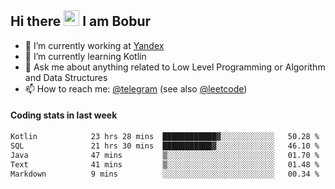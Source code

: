 ## Hi there <img src="https://media.giphy.com/media/hvRJCLFzcasrR4ia7z/giphy.gif" width="25px" height="25px"> I am Bobur

- 💼 I’m currently working at [Yandex](https://yandex.ru/)
- 🌱 I’m currently learning Kotlin
- 💬 Ask me about anything related to Low Level Programming or Algorithm and Data Structures
- 📫 How to reach me: [@telegram](https://t.me/octoant) (see also [@leetcode](https://leetcode.com/octoant/))    

#### Coding stats in last week

<!--START_SECTION:waka-->

```txt
Kotlin            23 hrs 28 mins  ████████████▓░░░░░░░░░░░░   50.28 %
SQL               21 hrs 30 mins  ███████████▓░░░░░░░░░░░░░   46.10 %
Java              47 mins         ▒░░░░░░░░░░░░░░░░░░░░░░░░   01.70 %
Text              41 mins         ▒░░░░░░░░░░░░░░░░░░░░░░░░   01.48 %
Markdown          9 mins          ░░░░░░░░░░░░░░░░░░░░░░░░░   00.34 %
```

<!--END_SECTION:waka-->
